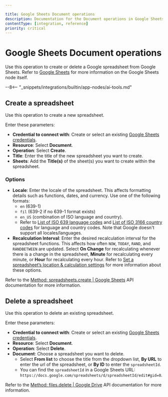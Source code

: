 ```yaml
---

title: Google Sheets Document operations
description: Documentation for the Document operations in Google Sheets node in n8n, a workflow automation platform. Includes details of operations and configuration, and links to examples and credentials information.
contentType: [integration, reference]
priority: critical
---
```


# Google Sheets Document operations

Use this operation to create or delete a Google spreadsheet from Google Sheets. Refer to [Google Sheets](/integrations/builtin/app-nodes/n8n-nodes-base.googlesheets/index.md) for more information on the Google Sheets node itself.

--8<-- "_snippets/integrations/builtin/app-nodes/ai-tools.md"

## Create a spreadsheet

Use this operation to create a new spreadsheet.

Enter these parameters:

- **Credential to connect with**: Create or select an existing [Google Sheets credentials](/integrations/builtin/credentials/google/index.md).
- **Resource**: Select **Document**.
- **Operation**: Select **Create**.
- **Title**: Enter the title of the new spreadsheet you want to create.
- **Sheets**: Add the **Title(s)** of the sheet(s) you want to create within the spreadsheet. 
<!-- vale off -->

### Options

- **Locale**: Enter the locale of the spreadsheet. This affects formatting details such as functions, dates, and currency. Use one of the following formats:
    - `en` (639-1)
    - `fil` (639-2 if no 639-1 format exists)
    - `en_US` (combination of ISO language and country).
    - Refer to [List of ISO 639 language codes](https://en.wikipedia.org/wiki/List_of_ISO_639_language_codes) and [List of ISO 3166 country codes](https://en.wikipedia.org/wiki/List_of_ISO_3166_country_codes) for language and country codes. Note that Google doesn't support all locales/languages.
- **Recalculation Interval**: Enter the desired recalculation interval for the spreadsheet functions. This affects how often `NOW`, `TODAY`, `RAND`, and `RANDBETWEEN` are updated. Select **On Change** for recalculating whenever there is a change in the spreadsheet, **Minute** for recalculating every minute, or **Hour** for recalculating every hour. Refer to [Set a spreadsheet’s location & calculation settings](https://support.google.com/docs/answer/58515) for more information about these options. 

Refer to the [Method: spreadsheets.create | Google Sheets](https://developers.google.com/sheets/api/reference/rest/v4/spreadsheets/create) API documentation for more information.

## Delete a spreadsheet

Use this operation to delete an existing spreadsheet.

Enter these parameters:

- **Credential to connect with**: Create or select an existing [Google Sheets credentials](/integrations/builtin/credentials/google/index.md).
- **Resource**: Select **Document**.
- **Operation**: Select **Delete**.
- **Document**: Choose a spreadsheet you want to delete. 
    - Select **From list** to choose the title from the dropdown list, **By URL** to enter the url of the spreadsheet, or **By ID** to enter the `spreadsheetId`. 
    - You can find the `spreadsheetId` in a Google Sheets URL: `https://docs.google.com/spreadsheets/d/spreadsheetId/edit#gid=0`.

Refer to the [Method: files.delete | Google Drive](https://developers.google.com/drive/api/reference/rest/v2/files/delete) API documentation for more information.
